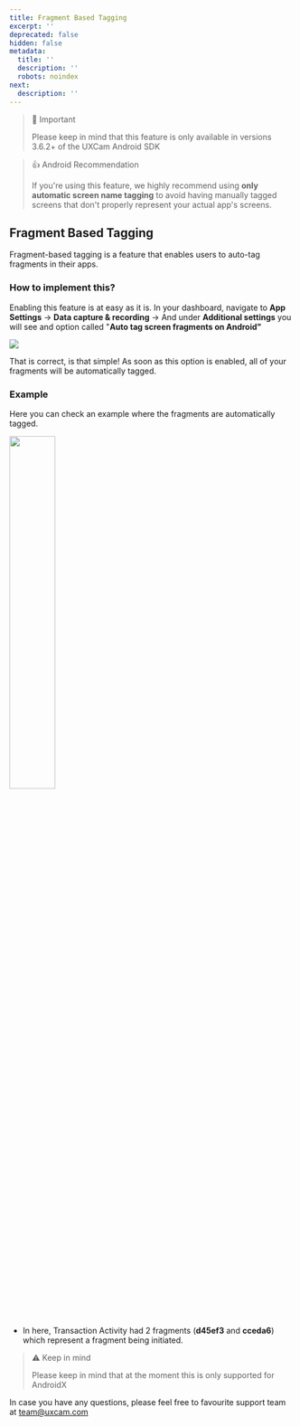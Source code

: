 ```yaml
---
title: Fragment Based Tagging
excerpt: ''
deprecated: false
hidden: false
metadata:
  title: ''
  description: ''
  robots: noindex
next:
  description: ''
---
```

> 🚧 Important
>
> Please keep in mind that this feature is only available in versions 3.6.2+ of the UXCam Android SDK

> 👍 Android Recommendation
>
> If you're using this feature, we highly recommend using **only automatic screen name tagging** to avoid having manually tagged screens that don't properly represent your actual app's screens.

## Fragment Based Tagging

Fragment-based tagging is a feature that enables users to auto-tag fragments in their apps.

### How to implement this?

Enabling this feature is at easy as it is. In your dashboard, navigate to **App Settings** -> **Data capture & recording** -> And under **Additional settings** you will see and option called "**Auto tag screen fragments on Android"** 

![](https://files.readme.io/d5659a9-FragmentTagging.png)

That is correct, is that simple! As soon as this option is enabled, all of your fragments will be automatically tagged.

### Example

Here you can check an example where the fragments are automatically tagged. 

<Image align="center" width="40% " src="https://files.readme.io/4e18d12-FragmetExample.png" />

* In here, Transaction Activity had 2 fragments (**d45ef3** and **cceda6**) which represent a fragment being initiated. 

> ⚠️ Keep in mind
>
> Please keep in mind that at the moment this is only supported for AndroidX

In case you have any questions, please feel free to favourite support team at [team@uxcam.com]()
